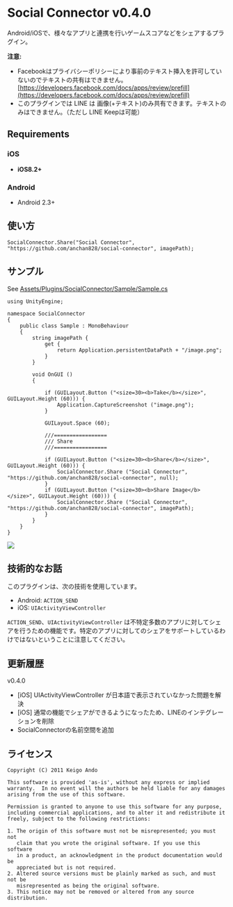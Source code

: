 Social Connector v0.4.0
================

Android/iOSで、様々なアプリと連携を行いゲームスコアなどをシェアするプラグイン。


**注意:** 

* Facebookはプライバシーポリシーにより事前のテキスト挿入を許可していないのでテキストの共有はできません。 [https://developers.facebook.com/docs/apps/review/prefill](https://developers.facebook.com/docs/apps/review/prefill)
* このプラグインでは LINE は 画像(+テキスト)のみ共有できます。テキストのみはできません。（ただし LINE Keepは可能）


## Requirements

### iOS
* **iOS8.2+** 

### Android
* Android 2.3+

## 使い方

```
SocialConnector.Share("Social Connector", "https://github.com/anchan828/social-connector", imagePath);
```


## サンプル


See  [Assets/Plugins/SocialConnector/Sample/Sample.cs](https://github.com/anchan828/social-connector/blob/master/Assets/SocialConnector/Sample/Sample.cs)

```
using UnityEngine;

namespace SocialConnector
{
	public class Sample : MonoBehaviour
	{
		string imagePath {
			get {
				return Application.persistentDataPath + "/image.png";
			}
		}

		void OnGUI ()
		{

			if (GUILayout.Button ("<size=30><b>Take</b></size>", GUILayout.Height (60))) {
				Application.CaptureScreenshot ("image.png");
			}

			GUILayout.Space (60);

			///=================
			/// Share
			///=================

			if (GUILayout.Button ("<size=30><b>Share</b></size>", GUILayout.Height (60))) {
				SocialConnector.Share ("Social Connector", "https://github.com/anchan828/social-connector", null);
			}
			if (GUILayout.Button ("<size=30><b>Share Image</b></size>", GUILayout.Height (60))) {
				SocialConnector.Share ("Social Connector", "https://github.com/anchan828/social-connector", imagePath);
			}
		}
	}
}
```
![](https://dl.dropboxusercontent.com/u/153254465/screenshot/2016-09-24%2019.19.07.png)

## 技術的なお話

このプラグインは、次の技術を使用しています。

* Android: `ACTION_SEND`
* iOS: `UIActivityViewController`

`ACTION_SEND`、`UIActivityViewController` は不特定多数のアプリに対してシェアを行うための機能です。特定のアプリに対してのシェアをサポートしているわけではないということに注意してください。


## 更新履歴

v0.4.0

* [iOS] UIActivityViewController が日本語で表示されていなかった問題を解決
* [iOS] 通常の機能でシェアができるようになったため、LINEのインテグレーションを削除
* SocialConnectorの名前空間を追加

## ライセンス

```
Copyright (C) 2011 Keigo Ando

This software is provided 'as-is', without any express or implied
warranty.  In no event will the authors be held liable for any damages
arising from the use of this software.

Permission is granted to anyone to use this software for any purpose,
including commercial applications, and to alter it and redistribute it
freely, subject to the following restrictions:

1. The origin of this software must not be misrepresented; you must not
   claim that you wrote the original software. If you use this software
   in a product, an acknowledgment in the product documentation would be
   appreciated but is not required.
2. Altered source versions must be plainly marked as such, and must not be
   misrepresented as being the original software.
3. This notice may not be removed or altered from any source distribution.

```
